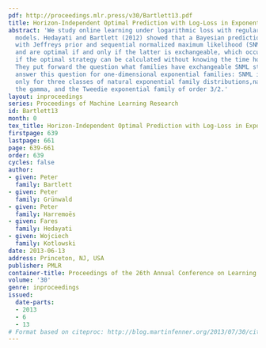 ```yaml
---
pdf: http://proceedings.mlr.press/v30/Bartlett13.pdf
title: Horizon-Independent Optimal Prediction with Log-Loss in Exponential Families
abstract: 'We study online learning under logarithmic loss with regular parametric
  models. Hedayati and Bartlett (2012) showed that a Bayesian prediction strategy
  with Jeffreys prior and sequential normalized maximum likelihood (SNML) coincide
  and are optimal if and only if the latter is exchangeable, which occurs if and only
  if the optimal strategy can be calculated without knowing the time horizon in advance.
  They put forward the question what families have exchangeable SNML strategies. We
  answer this question for one-dimensional exponential families: SNML is exchangeable
  only for three classes of natural exponential family distributions,namely the Gaussian,
  the gamma, and the Tweedie exponential family of order 3/2.'
layout: inproceedings
series: Proceedings of Machine Learning Research
id: Bartlett13
month: 0
tex_title: Horizon-Independent Optimal Prediction with Log-Loss in Exponential Families
firstpage: 639
lastpage: 661
page: 639-661
order: 639
cycles: false
author:
- given: Peter
  family: Bartlett
- given: Peter
  family: Grünwald
- given: Peter
  family: Harremoës
- given: Fares
  family: Hedayati
- given: Wojciech
  family: Kotlowski
date: 2013-06-13
address: Princeton, NJ, USA
publisher: PMLR
container-title: Proceedings of the 26th Annual Conference on Learning Theory
volume: '30'
genre: inproceedings
issued:
  date-parts:
  - 2013
  - 6
  - 13
# Format based on citeproc: http://blog.martinfenner.org/2013/07/30/citeproc-yaml-for-bibliographies/
---
```

